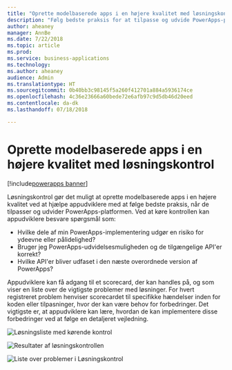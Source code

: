 ```yaml
---
title: "Oprette modelbaserede apps i en højere kvalitet med løsningskontrol"
description: "Følg bedste praksis for at tilpasse og udvide PowerApps-platformen"
author: aheaney
manager: AnnBe
ms.date: 7/22/2018
ms.topic: article
ms.prod: 
ms.service: business-applications
ms.technology: 
ms.author: aheaney
audience: Admin
ms.translationtype: HT
ms.sourcegitcommit: 0b40bb3c98145f5a260f412701a884a5936174ce
ms.openlocfilehash: 4c36e23666a60bede72e6afb97c9d5db46d20eed
ms.contentlocale: da-dk
ms.lasthandoff: 07/18/2018

---
```

# <a name="build-model-driven-apps-of-higher-quality-with-solution-checker"></a>Oprette modelbaserede apps i en højere kvalitet med løsningskontrol

[!include[powerapps banner](../includes/powerapps.md)]




Løsningskontrol gør det muligt at oprette modelbaserede apps i en højere kvalitet ved at hjælpe appudviklere med at følge bedste praksis, når de tilpasser og udvider PowerApps-platformen. Ved at køre kontrollen kan appudviklere besvare spørgsmål som:

- Hvilke dele af min PowerApps-implementering udgør en risiko for ydeevne eller pålidelighed?
- Bruger jeg PowerApps-udvidelsesmuligheden og de tilgængelige API'er korrekt?
- Hvilke API'er bliver udfaset i den næste overordnede version af PowerApps?
 
Appudviklere kan få adgang til et scorecard, der kan handles på, og som viser en liste over de vigtigste problemer med løsninger. For hvert registreret problem henviser scorecardet til specifikke hændelser inden for koden eller tilpasninger, hvor der kan være behov for forbedringer. Det vigtigste er, at appudviklere kan lære, hvordan de kan implementere disse forbedringer ved at følge en detaljeret vejledning.

![Løsningsliste med kørende kontrol](media/01_SolutionList.jpg "Løsningskontrol kører")

![Resultater af løsningskontrollen](media/02_Summary.jpg "Resultater af løsningskontrollen")

![Liste over problemer i Løsningskontrol](media/03_IssueList.jpg "Liste over problemer i Løsningskontrol")


